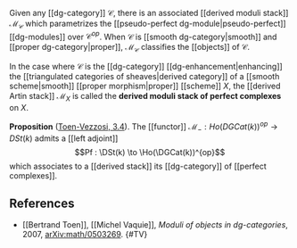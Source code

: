 Given any [[dg-category]] $\mathcal{C}$, there is an associated [[derived moduli stack]] $\mathcal{M}_\mathcal{C}$ which parametrizes the [[pseudo-perfect dg-module|pseudo-perfect]] [[dg-modules]] over $\mathcal{C}^{op}$.  When $\mathcal{C}$ is [[smooth dg-category|smooth]] and [[proper dg-category|proper]], $\mathcal{M}_\mathcal{C}$ classifies the [[objects]] of $\mathcal{C}$.

In the case where $\mathcal{C}$ is the [[dg-category]] [[dg-enhancement|enhancing]] the [[triangulated categories of sheaves|derived category]] of a [[smooth scheme|smooth]] [[proper morphism|proper]] [[scheme]] $X$, the [[derived Artin stack]] $\mathcal{M}_X$ is called the **derived moduli stack of perfect complexes** on $X$.

**Proposition** ([Toen-Vezzosi, 3.4](#TV)).  The [[functor]] $\mathcal{M}_- : Ho(DGCat(k))^{op} \to DSt(k)$ admits a [[left adjoint]]
 $$Pf : \DSt(k) \to \Ho(\DGCat(k))^{op}$$
which associates to a [[derived stack]] its [[dg-category]] of [[perfect complexes]].

## References

* [[Bertrand Toen]], [[Michel Vaquie]], _Moduli of objects in dg-categories_, 2007, [arXiv:math/0503269](http://arxiv.org/abs/math/0503269).
{#TV}